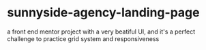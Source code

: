 # sunnyside-agency-landing-page
a front end mentor project with a very beatiful UI, and it's a perfect challenge to practice grid system and responsiveness
